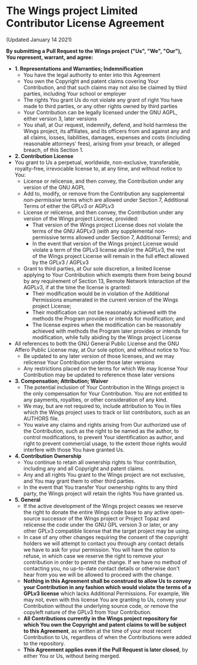 # The Wings project Limited Contributor License Agreement
(Updated January 14 2021)

**By submitting a Pull Request to the Wings project ("Us", "We", "Our"), You represent, warrant, and agree:**
* **1. Representations and Warranties; Indemnification**
  * You have the legal authority to enter into this Agreement
  * You own the Copyright and patent claims covering Your Contribution, and that such claims may not also be claimed by third parties, including Your school or employer
  * The rights You grant Us do not violate any grant of right You have made to third parties, or any other rights owned by third parties
  * Your Contribution can be legally licensed under the GNU AGPL, either version 3, later versions
  * You shall, at Our request, indemnify, defend, and hold harmless the Wings project, its affiliates, and its officers from and against any and all claims, losses, liabilities, damages, expenses and costs (including reasonable attorneys' fees), arising from your breach, or alleged breach, of this Section 1.
* **2. Contribution License**
* You grant to Us a perpetual, worldwide, non-exclusive, transferable, royalty-free, irrevocable license to, at any time, and without notice to You:
  * License or relicense, and then convey, the Contribution under any version of the GNU AGPL
  * Add to, modify, or remove from the Contribution any supplemental _non-permissive_ terms which are allowed under Section 7, Additional Terms of either the GPLv3 or AGPLv3
  * License or relicense, and then convey, the Contribution under any version of the Wings project License, provided:
  	* That version of the Wings project License does not violate the terms of the GNU AGPLv3 (_with_ any supplemental non-permissive terms allowed under Section 7, Additional Terms); and
  	* In the event that version of the Wings project License would violate a term of the GPLv3 license and/or the AGPLv3, the rest of the Wings project License will remain in the full effect allowed by the GPLv3 / AGPLv3
  * Grant to third parties, at Our sole discretion, a limited license applying to Your Contribution which exempts them from being bound by any requirement of Section 13, Remote Network Interaction of the AGPLv3, if at the time the license is granted:
    * Their modification would be in violation of the Additional Permissions enumerated in the current version of the Wings project License; 
    * Their modification can not be reasonably achieved with the methods the Program provides or intends for modification; and
    * The license expires when the modification can be reasonably achieved with methods the Program later provides or intends for modification, while fully abiding by the Wings project License
* All references to both the GNU General Public License and the GNU Affero Public License may, at Our sole option, and without notice to You: 
	* Be updated to any later version of those licenses, and we may relicense Your Contribution under those later versions
	* Any restrictions placed on the terms for which We may license Your Contribution may be updated to reference those later versions
* **3. Compensation; Attribution; Waiver**
  * The potential inclusion of Your Contribution in the Wings project is the only compensation for Your Contribution. You are not entitled to any payments, royalties, or other consideration of any kind.
  * We may, but are not required to, include attribution to You in files which the Wings project uses to track or list contributors, such as an AUTHORS file.
  * You waive any claims and rights arising from Our authorized use of the Contribution, such as the right to be named as the author, to control modifications, to prevent Your identification as author, and right to prevent commercial usage, to the extent those rights would interfere with those You have granted Us.
* **4. Contribution Ownership**
  * You continue to retain all ownership rights to Your contribution, including any and all Copyright and patent claims.
  * Any and all rights You grant to the Wings project are not exclusive, and You may grant them to other third parties.
  * In the event that You transfer Your ownership rights to any third party, the Wings project will retain the rights You have granted us.
* **5. General**
  * If the active development of the Wings project ceases we reserve the right to donate the entire Wings code base to any active open-source successor of the Wings project or Project Topaz and relicense the code under the GNU GPL version 3 or later, or any other GPLv3 compatible license that the target project may be using.
  * In case of any other changes requiring the consent of the copyright holders we will attempt to contact you through any contact details we have to ask for your permission. You will have the option to refuse, in which case we reserve the right to remove your contribution in order to permit the change. If we have no method of contacting you, no up-to-date contact details or otherwise don't hear from you we will be allowed to proceed with the change.
  * **Nothing in this Agreement shall be construed to allow Us to convey your Contribution in any fashion which would violate the terms of a GPLv3 license** which lacks Additional Permissions. For example, We may not, even with this license You are granting to Us, convey your Contribution without the underlying source code, or remove the copyleft nature of the GPLv3 from Your Contribution.
  * **All Contributions currently in the Wings project repository for which You own the Copyright and patent claims to will be subject to this Agreement**, as written at the time of your most recent Contribution to Us, regardless of when the Contributions were added to the repository. 
  * **This Agreement applies even if the Pull Request is later closed**, by either You or Us, without being merged.
